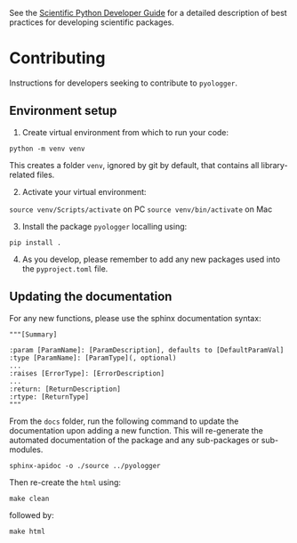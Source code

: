 See the [Scientific Python Developer Guide][spc-dev-intro] for a detailed
description of best practices for developing scientific packages.

[spc-dev-intro]: https://learn.scientific-python.org/development/

# Contributing
Instructions for developers seeking to contribute to `pyologger`.

## Environment setup
1. Create virtual environment from which to run your code:

```python -m venv venv``` 

This creates a folder `venv`, ignored by git by default, that contains all library-related files.

2. Activate your virtual environment:

```source venv/Scripts/activate``` on PC
```source venv/bin/activate``` on Mac

3. Install the package `pyologger` localling using: 

```pip install .``` 

4. As you develop, please remember to add any new packages used into the `pyproject.toml` file. 

## Updating the documentation
For any new functions, please use the sphinx documentation syntax:

```
"""[Summary]

:param [ParamName]: [ParamDescription], defaults to [DefaultParamVal]
:type [ParamName]: [ParamType](, optional)
...
:raises [ErrorType]: [ErrorDescription]
...
:return: [ReturnDescription]
:rtype: [ReturnType]
"""
```

From the `docs` folder, run the following command to update the documentation upon adding a new function. This will re-generate the automated documentation of the package and any sub-packages or sub-modules.

`sphinx-apidoc -o ./source ../pyologger`

Then re-create the `html` using:

`make clean`

followed by:

`make html`